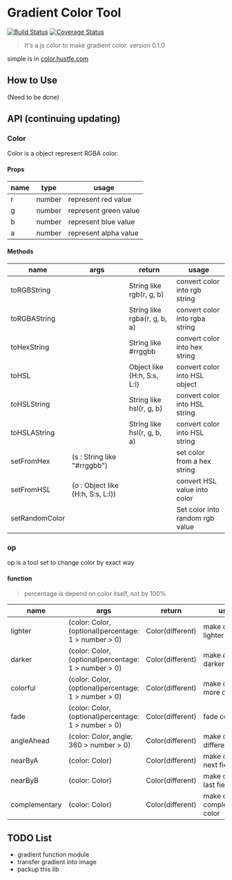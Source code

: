 # Gradient Color Tool
[![Build Status](https://travis-ci.org/mxz96102/ColorGradientGen.svg?branch=master)](https://travis-ci.org/mxz96102/color_gradient_gen)
[![Coverage Status](https://coveralls.io/repos/github/mxz96102/color_gradient_gen/badge.svg?branch=master)](https://coveralls.io/github/mxz96102/color_gradient_gen?branch=master)

> It's a js color to make gradient color.
> version 0.1.0

simple is in [color.hustfe.com](http://color.hustfe.com)

## How to Use

(Need to be done)

## API (continuing updating)

### Color

Color is a object represent RGBA color.

#### Props

| name | type | usage |
|------|------|-------|
|r| number| represent red value|
|g| number| represent green value|
|b| number| represent blue value|
|a| number| represent alpha value|

#### Methods

|name|args|return|usage|
|----|----|------|-----|
|toRGBString||String like rgb(r, g, b)|convert color into rgb string|
|toRGBAString||String like rgba(r, g, b, a)|convert color into rgba string|
|toHexString||String like #rrggbb|convert color into hex string|
|toHSL||Object like {H:h, S:s, L:l}|convert color into HSL object|
|toHSLString||String like hsl(r, g, b)|convert color into HSL string|
|toHSLAString||String like hsl(r, g, b, a)|convert color into HSL string|
|setFromHex|(s : String like "#rrggbb")||set color from a hex string|
|setFromHSL|(o : Object like {H:h, S:s, L:l})||convert HSL value into color|
|setRandomColor|||Set color into random rgb value|

### op

op is a tool set to change color by exact way

#### function

> percentage is depend on color itself, not by 100%

|name|args|return|usage|
|----|----|------|-----|
|lighter|(color: Color, (optional)percentage: 1 > number > 0)| Color(different) | make color lighter |
|darker|(color: Color, (optional)percentage: 1 > number > 0)| Color(different) | make color darker |
|colorful|(color: Color, (optional)percentage: 1 > number > 0)| Color(different) | make color more colorful|
|fade|(color: Color, (optional)percentage: 1 > number > 0)| Color(different) | fade color |
|angleAhead|(color: Color, angle: 360 > number > 0)| Color(different) | make color into different H field|
|nearByA|(color: Color)| Color(different) | make color to next field|
|nearByB|(color: Color)| Color(different) | make color to last field|
|complementary|(color: Color)| Color(different) | make color into complementary color|

## TODO List
- gradient function module
- transfer gradient into image
- packup this lib

